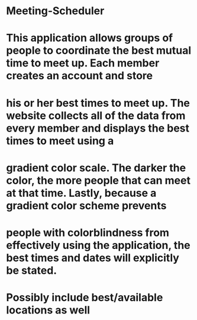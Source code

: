 # Meeting-Scheduler
# This application allows groups of people to coordinate the best mutual time to meet up. Each member creates an account and store
# his or her best times to meet up. The website collects all of the data from every member and displays the best times to meet using a 
# gradient color scale. The darker the color, the more people that can meet at that time. Lastly, because a gradient color scheme prevents
# people with colorblindness from effectively using the application, the best times and dates will explicitly be stated.

# Possibly include best/available locations as well
